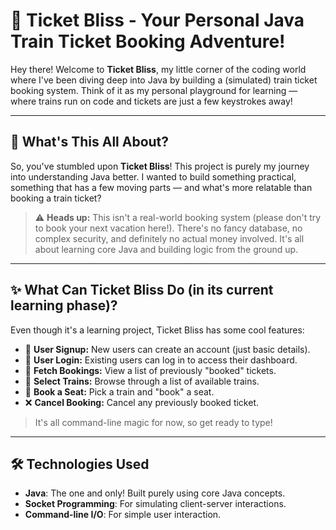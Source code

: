 # 🚂 Ticket Bliss - Your Personal Java Train Ticket Booking Adventure!

Hey there! Welcome to **Ticket Bliss**, my little corner of the coding world where I've been diving deep into Java by building a (simulated) train ticket booking system. Think of it as my personal playground for learning — where trains run on code and tickets are just a few keystrokes away!

---

## 📌 What's This All About?

So, you've stumbled upon **Ticket Bliss**! This project is purely my journey into understanding Java better. I wanted to build something practical, something that has a few moving parts — and what's more relatable than booking a train ticket?

> ⚠️ **Heads up:** This isn't a real-world booking system (please don't try to book your next vacation here!). There's no fancy database, no complex security, and definitely no actual money involved. It's all about learning core Java and building logic from the ground up.

---

## ✨ What Can Ticket Bliss Do (in its current learning phase)?

Even though it's a learning project, Ticket Bliss has some cool features:

- 📝 **User Signup:** New users can create an account (just basic details).
- 🔑 **User Login:** Existing users can log in to access their dashboard.
- 👀 **Fetch Bookings:** View a list of previously "booked" tickets.
- 🚆 **Select Trains:** Browse through a list of available trains.
- 💺 **Book a Seat:** Pick a train and "book" a seat.
- ❌ **Cancel Booking:** Cancel any previously booked ticket.

> It's all command-line magic for now, so get ready to type!

---
## 🛠️ Technologies Used

- **Java**: The one and only! Built purely using core Java concepts.
- **Socket Programming**: For simulating client-server interactions.
- **Command-line I/O**: For simple user interaction.
